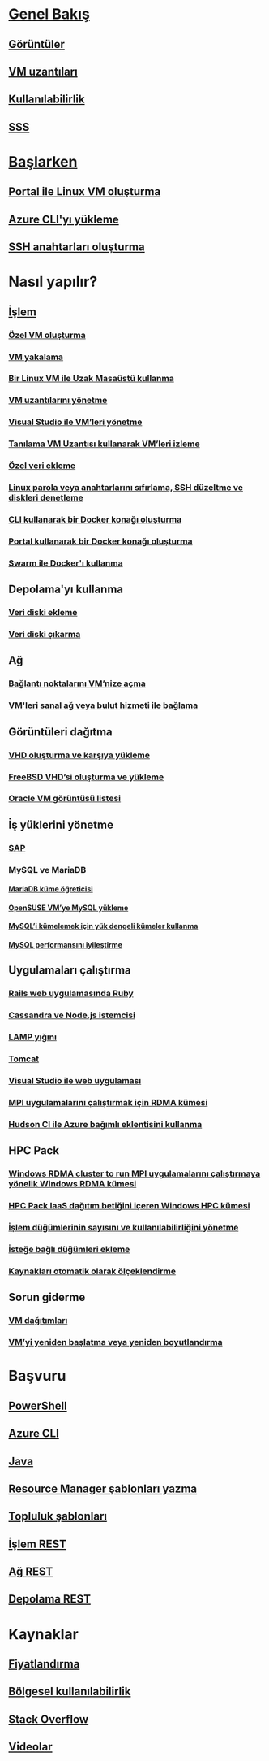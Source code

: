 # [Genel Bakış](../overview.md)
## [Görüntüler](about-images.md)
## [VM uzantıları](agents-and-extensions.md)
## [Kullanılabilirlik](configure-availability.md)
## [SSS](faq.md)

# [Başlarken](../opensource-links.md)
## [Portal ile Linux VM oluşturma](createportal.md)
## [Azure CLI'yı yükleme](../../../cli-install-nodejs.md)
## [SSH anahtarları oluşturma](../mac-create-ssh-keys.md)

# Nasıl yapılır?
## [İşlem](../intro-on-azure.md)
### [Özel VM oluşturma](create-custom.md)
### [VM yakalama](capture-image.md)
### [Bir Linux VM ile Uzak Masaüstü kullanma](remote-desktop.md)
### [VM uzantılarını yönetme](manage-extensions.md)
### [Visual Studio ile VM’leri yönetme](manage-visual-studio.md)
### [Tanılama VM Uzantısı kullanarak VM’leri izleme](diagnostic-extension.md)
### [Özel veri ekleme](inject-custom-data.md)
### [Linux parola veya anahtarlarını sıfırlama, SSH düzeltme ve diskleri denetleme](reset-access.md)
### [CLI kullanarak bir Docker konağı oluşturma](cli-use-docker.md)
### [Portal kullanarak bir Docker konağı oluşturma](portal-use-docker.md)
### [Swarm ile Docker'ı kullanma](../../virtual-machines-linux-docker-swarm.md)

## Depolama'yı kullanma
### [Veri diski ekleme](attach-disk.md)
### [Veri diski çıkarma](detach-disk.md)

## Ağ
### [Bağlantı noktalarını VM’nize açma](setup-endpoints.md)
### [VM'leri sanal ağ veya bulut hizmeti ile bağlama](connect-vms.md)

## Görüntüleri dağıtma
### [VHD oluşturma ve karşıya yükleme](create-upload-vhd.md)
### [FreeBSD VHD’si oluşturma ve yükleme](freebsd-create-upload-vhd.md)
### [Oracle VM görüntüsü listesi](oracle-images.md)

## İş yüklerini yönetme
### [SAP](sap-get-started.md)
### MySQL ve MariaDB
#### [MariaDB küme öğreticisi](mariadb-mysql-cluster.md)
#### [OpenSUSE VM’ye MySQL yükleme](mysql-on-opensuse.md)
#### [MySQL’i kümelemek için yük dengeli kümeler kullanma](mysql-cluster.md)
#### [MySQL performansını iyileştirme](optimize-mysql.md)

## Uygulamaları çalıştırma
### [Rails web uygulamasında Ruby](virtual-machines-linux-classic-ruby-rails-web-app.md)
### [Cassandra ve Node.js istemcisi](cassandra-nodejs.md)
### [LAMP yığını](lamp-script.md)
### [Tomcat](setup-tomcat.md)
### [Visual Studio ile web uygulaması](web-app-visual-studio.md)
### [MPI uygulamalarını çalıştırmak için RDMA kümesi](rdma-cluster.md)
### [Hudson CI ile Azure bağımlı eklentisini kullanma](../../virtual-machines-azure-slave-plugin-for-hudson.md)


## HPC Pack
### [Windows RDMA cluster to run MPI uygulamalarını çalıştırmaya yönelik Windows RDMA kümesi](hpcpack-cluster.md)
### [HPC Pack IaaS dağıtım betiğini içeren Windows HPC kümesi](hpcpack-cluster-starccm.md)
### [İşlem düğümlerinin sayısını ve kullanılabilirliğini yönetme](hpcpack-cluster-powershell-script.md)
### [İsteğe bağlı düğümleri ekleme](hpcpack-cluster-openfoam.md)
### [Kaynakları otomatik olarak ölçeklendirme](hpcpack-cluster-namd.md)

## Sorun giderme
### [VM dağıtımları](troubleshoot-deployment-new-vm.md)
### [VM’yi yeniden başlatma veya yeniden boyutlandırma](restart-resize-error-troubleshooting.md)

# Başvuru
## [PowerShell](/powershell/azureps-cmdlets-docs)
## [Azure CLI](/cli/azure/vm)
## [Java](/java/api)
## [Resource Manager şablonları yazma](../../../azure-resource-manager/resource-group-authoring-templates.md?toc=%2fazure%2fvirtual-machines%2flinux%2ftoc.json)
## [Topluluk şablonları](https://azure.microsoft.com/documentation/templates)
## [İşlem REST](/rest/api/compute)
## [Ağ REST](/rest/api)
## [Depolama REST](/rest/api/storageservices)


# Kaynaklar
## [Fiyatlandırma](https://azure.microsoft.com/pricing/details/virtual-machines/#Linux)
## [Bölgesel kullanılabilirlik](https://azure.microsoft.com/regions/services)
## [Stack Overflow](http://stackoverflow.com/questions/tagged/azure-virtual-machine)
## [Videolar](https://azure.microsoft.com/documentation/videos/index/?services=virtual-machines)
